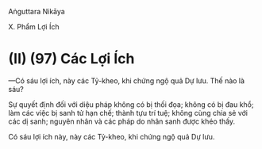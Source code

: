 Aṅguttara Nikāya

X. Phẩm Lợi Ích

# (II) (97) Các Lợi Ích

—Có sáu lợi ích, này các Tỷ-kheo, khi chứng ngộ quả Dự lưu. Thế nào là sáu?

Sự quyết định đối với diệu pháp không có bị thối đọa; không có bị đau khổ; làm các việc bị sanh tử hạn chế; thành tựu trí tuệ; không cùng chia sẻ với các dị sanh; nguyên nhân và các pháp do nhân sanh được khéo thấy.

Có sáu lợi ích này, này các Tỷ-kheo, khi chứng ngộ quả Dự lưu.

